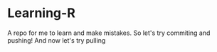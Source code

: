 # Learning-R
A repo for me to learn and make  mistakes.
So let's try commiting and pushing!
And now let's try pulling
